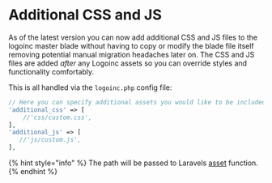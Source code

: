 # Additional CSS and JS

As of the latest version you can now add additional CSS and JS files to the logoinc master blade without having to copy or modify the blade file itself removing potential manual migration headaches later on. The CSS and JS files are added _after_ any Logoinc assets so you can override styles and functionality comfortably.

This is all handled via the `logoinc.php` config file:

```php
// Here you can specify additional assets you would like to be included in the master.blade
'additional_css' => [
    //'css/custom.css',
],
'additional_js' => [
   //'js/custom.js',
],
```

{% hint style="info" %}
The path will be passed to Laravels [asset](https://laravel.com/docs/helpers#method-asset) function.
{% endhint %}

